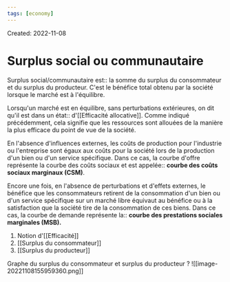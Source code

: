 ```yaml
---
tags: [economy] 
---
```

Created: 2022-11-08

# Surplus social ou communautaire
Surplus social/communautaire est:: la somme du surplus du consommateur et du surplus du producteur. C'est le bénéfice total obtenu par la société lorsque le marché est à l'équilibre.
<!--SR:!2022-12-04,12,228-->

Lorsqu'un marché est en équilibre, sans perturbations extérieures, on dit qu'il est dans un état:: d'[[Efficacité allocative]]. Comme indiqué précédemment, cela signifie que les ressources sont allouées de la manière la plus efficace du point de vue de la société.
<!--SR:!2022-12-08,17,248-->

En l'absence d'influences externes, les coûts de production pour l'industrie ou l'entreprise sont égaux aux coûts pour la société lors de la production d'un bien ou d'un service spécifique. Dans ce cas, la courbe d'offre représente la courbe des coûts sociaux et est appelée:: **courbe des coûts sociaux marginaux (CSM)**.
<!--SR:!2022-12-12,18,230-->
Encore une fois, en l'absence de perturbations et d'effets externes, le bénéfice que les consommateurs retirent de la consommation d'un bien ou d'un service spécifique sur un marché libre équivaut au bénéfice ou à la satisfaction que la société tire de la consommation de ces biens. Dans ce cas, la courbe de demande représente la:: **courbe des prestations sociales marginales (MSB).**
<!--SR:!2022-12-09,15,228-->

1. Notion d'[[Efficacité]]
2. [[Surplus du consommateur]]
3. [[Surplus du producteur]]


Graphe du surplus du consommateur et surplus du producteur
?
![[image-20221108155959360.png]]
<!--SR:!2022-12-12,21,250-->

